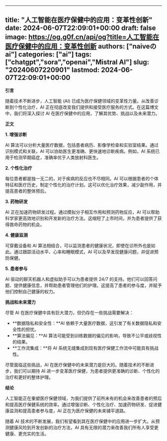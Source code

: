 
---
title: "人工智能在医疗保健中的应用：变革性创新"
date: 2024-06-07T22:09:01+00:00
draft: false
image: https://og.g0f.cn/api/og?title=人工智能在医疗保健中的应用：变革性创新
authors: ["naiveのai"]
categories: ["ai"]
tags: ["chatgpt","sora","openai","Mistral AI"]
slug: "20240607220901"
lastmod: 2024-06-07T22:09:01+00:00
---
**引言**

随着技术不断进步，人工智能 (AI) 已成为医疗保健领域的变革性力量。从改善诊断到个性化治疗，AI 正在彻底改变我们提供和接受医疗服务的方式。在这篇博文中，我们将深入探讨 AI 在医疗保健中的应用，了解其优势、挑战以及未来潜力。

**正文**

**1. 增强诊断**

AI 算法可以分析大量医疗数据，包括患者病历、影像学检查和实验室结果。通过识别模式和关联，AI 可以协助医生更准确、更快速地诊断疾病。例如，AI 系统已用于检测早期癌症，准确率优于人类放射科医生。

**2. 个性化治疗**

每位患者都是独一无二的，对于疾病的反应也不尽相同。AI 可以根据患者的个体特征和医疗历史，制定个性化的治疗计划。这可以优化治疗效果，减少副作用，并提高患者的整体预后。

**3. 药物研发**

AI 正在加速药物研发过程。通过模拟分子相互作用和预测药物反应，AI 可以帮助科学家更高效地识别和开发新的治疗方法。这缩短了上市时间，并为患者提供了获得救命药物的机会。

**4. 健康监测**

可穿戴设备和 AI 算法相结合，可以监测患者的健康状况，即使在诊所外也是如此。通过跟踪活动水平、心率和睡眠模式，AI 可以及早发现健康问题，并促进预防保健。

**5. 患者参与**

AI 驱动的聊天机器人和虚拟助手可以为患者提供 24/7 的支持。他们可以回答问题、提供健康信息，并帮助患者管理他们的护理。这提高了患者的参与度，并赋予他们控制自己健康的权力。

**挑战和未来潜力**

尽管 AI 在医疗保健中具有巨大潜力，但仍存在一些挑战需要解决：

* **数据隐私和安全性：**AI 依赖于大量医疗数据，这引发了有关数据隐私和安全性的担忧。
* **算法偏见：**AI 算法可能受到训练数据的偏见的影响，导致不公平或歧视性的结果。
* **工作流集成：**将 AI 系统无缝集成到现有医疗保健工作流中可能具有挑战性。

尽管面临这些挑战，AI 在医疗保健中的未来潜力是巨大的。随着技术的不断进步，我们可以期待 AI 进一步变革医疗保健，为患者提供更准确的诊断、个性化的治疗和更好的整体护理。

**结论**

人工智能正在重塑医疗保健领域，为我们提供了前所未有的机会来改善患者的预后和提高医疗保健系统的效率。通过增强诊断、个性化治疗、加速药物研发、促进健康监测和提高患者参与度，AI 正在为医疗保健的未来铺平道路。

随着 AI 技术的不断发展，我们有望看到其在医疗保健中的应用进一步扩大。从预测健康风险到开发创新的治疗方法，AI 具有无限的潜力来改善我们所有人享受更健康、更充实的生活。